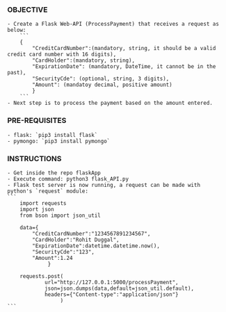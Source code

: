 ### OBJECTIVE
	- Create a Flask Web-API (ProcessPayment) that receives a request as below:
		```
		{
			"CreditCardNumber":(mandatory, string, it should be a valid credit card number with 16 digits),
			"CardHolder":(mandatory, string),
			"ExpirationDate": (mandatory, DateTime, it cannot be in the past),
			"SecurityCde": (optional, string, 3 digits),
			"Amount": (mandatoy decimal, positive amount)
	     	}
		```
	- Next step is to process the payment based on the amount entered.

### PRE-REQUISITES
	- flask: `pip3 install flask`
	- pymongo: `pip3 install pymongo`

### INSTRUCTIONS
	- Get inside the repo flaskApp
	- Execute command: python3 flask_API.py
	- Flask test server is now running, a request can be made with python's `request` module:
	```
		import requests
		import json
		from bson import json_util

		data={
			"CreditCardNumber":"1234567891234567",
			"CardHolder":"Rohit Duggal",
			"ExpirationDate":datetime.datetime.now(),
			"SecurityCde":"123",
			"Amount":1.24
	     	     }

		requests.post(
				url="http://127.0.0.1:5000/processPayment",
				json=json.dumps(data,default=json_util.default),
				headers={"Content-type":"application/json"}
		     	     )
	```
